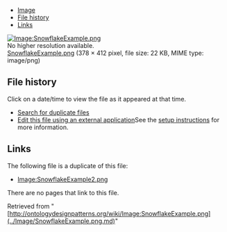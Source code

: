 * [Image](../Image/SnowflakeExample.png.md#file)
* [File history](../Image/SnowflakeExample.png.md#filehistory)
* [Links](../Image/SnowflakeExample.png.md#filelinks)

[![Image:SnowflakeExample.png](../../../images/1/15/SnowflakeExample.png)](../../../images/1/15/SnowflakeExample.png)  
No higher resolution available.  
[SnowflakeExample.png](../../../images/1/15/SnowflakeExample.png)‎ (378 × 412 pixel, file size: 22 KB, MIME type: image/png)

## File history

Click on a date/time to view the file as it appeared at that time.



  
* [Search for duplicate files](http://ontologydesignpatterns.org/wiki/Special:FileDuplicateSearch/SnowflakeExample.png "Special:FileDuplicateSearch/SnowflakeExample.png")
* [Edit this file using an external application](http://ontologydesignpatterns.org/wiki/index.php?title=Image:SnowflakeExample.png&action=edit&externaledit=true&mode=file "Image:SnowflakeExample.png")See the [setup instructions](http://www.mediawiki.org/wiki/Manual:External_editors "http://www.mediawiki.org/wiki/Manual:External_editors") for more information.

## Links



The following file is a duplicate of this file:


* [Image:SnowflakeExample2.png](../Image/SnowflakeExample2.png.md "Image:SnowflakeExample2.png")


There are no pages that link to this file.




Retrieved from "[http://ontologydesignpatterns.org/wiki/Image:SnowflakeExample.png](../Image/SnowflakeExample.png.md)"